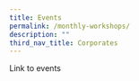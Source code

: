 ```yaml
---
title: Events
permalink: /monthly-workshops/
description: ""
third_nav_title: Corporates
---
```



Link to events
